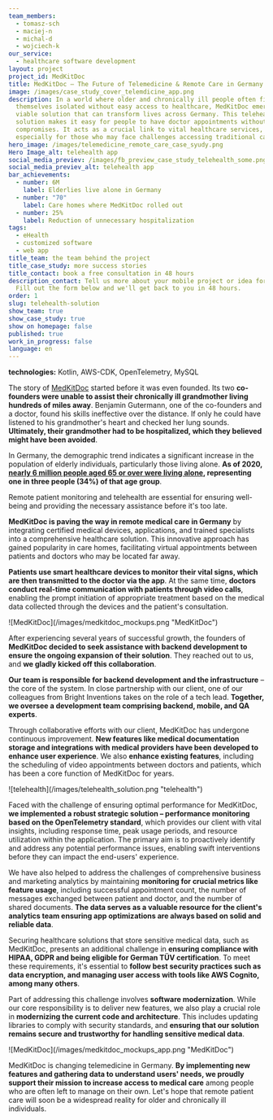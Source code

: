 ```yaml
---
team_members:
  - tomasz-sch
  - maciej-n
  - michal-d
  - wojciech-k
our_service:
  - healthcare software development
layout: project
project_id: MedKitDoc
title: MedKitDoc – The Future of Telemedicine & Remote Care in Germany
image: /images/case_study_cover_telemdicine_app.png
description: In a world where older and chronically ill people often find
  themselves isolated without easy access to healthcare, MedKitDoc emerges as a
  viable solution that can transform lives across Germany. This telehealth
  solution makes it easy for people to have doctor appointments without any
  compromises. It acts as a crucial link to vital healthcare services,
  especially for those who may face challenges accessing traditional care.
hero_image: /images/telemedicine_remote_care_case_syudy.png
Hero Image_alt: telehealth app
social_media_previev: /images/fb_preview_case_study_telehealth_some.png
social_media_previev_alt: telehealth app
bar_achievements:
  - number: 6M
    label: Elderlies live alone in Germany
  - number: "70"
    label: Care homes where MedKitDoc rolled out
  - number: 25%
    label: Reduction of unnecessary hospitalization
tags:
  - eHealth
  - customized software
  - web app
title_team: the team behind the project
title_case_study: more success stories
title_contact: book a free consultation in 48 hours
description_contact: Tell us more about your mobile project or idea for an app.
  Fill out the form below and we'll get back to you in 48 hours.
order: 1
slug: telehealth-solution
show_team: true
show_case_study: true
show on homepage: false
published: true
work_in_progress: false
language: en
---
```

<TitleWithIcon sectionTitle="technologies" titleIcon="/images/skills.svg" titleIconAlt="stack" />

<Gallery images='[{"src":"/images/kotlin_new_stack_logo.svg","alt":"Kotlin"},{"src":"/images/aws_stack_logo.svg","alt":"AWS-CDK"},{"src":"/images/opentelemetry_stack_logo.svg","alt":"OpenTelemetry"},{"src":"/images/mysql.svg","alt":"MySQL"}]' />

**technologies:** Kotlin, AWS-CDK, OpenTelemetry, MySQL

<TitleWithIcon sectionTitle="problem: increase in the population of elderly living alone" titleIcon="/images/three_flags.svg" titleIconAlt="problem" />

The story of [MedKitDoc](https://medkitdoc.de/en/) started before it was even founded. Its two **co-founders were unable to assist their chronically ill grandmother living hundreds of miles away**. Benjamin Gutermann, one of the co-founders and a doctor, found his skills ineffective over the distance. If only he could have listened to his grandmother's heart and checked her lung sounds. **Ultimately, their grandmother had to be hospitalized, which they believed might have been avoided**.

In Germany, the demographic trend indicates a significant increase in the population of elderly individuals, particularly those living alone. **As of 2020, [nearly 6 million people aged 65 or over were living alone](https://www.destatis.de/EN/Press/2021/09/PE21_N057_12411.html), representing one in three people (34%) of that age group**.

Remote patient monitoring and telehealth are essential for ensuring well-being and providing the necessary assistance before it's too late.

<TitleWithIcon sectionTitle="solution: telehealth application with integrated devices" titleIcon="/images/goal_title_section.png" titleIconAlt="solution" />

**MedKitDoc is paving the way in remote medical care in Germany** by integrating certified medical devices, applications, and trained specialists into a comprehensive healthcare solution. This innovative approach has gained popularity in care homes, facilitating virtual appointments between patients and doctors who may be located far away. 

<AppStore googleApp='https://play.google.com/store/apps/details?id=de.medkitdoc.app&hl=en&gl=US' srcGoogle='/images/google_play.png' altGoogleImage='MedKitDoc on Google Play' appStore='https://apps.apple.com/pl/app/medkitdoc/id1510720618' srcAppStore='/images/app_store.png' altAppStoreImage='MedKitDoc on AppStore' />

**Patients use smart healthcare devices to monitor their vital signs, which are then transmitted to the doctor via the app**. At the same time, **doctors conduct real-time communication with patients through video calls**, enabling the prompt initiation of appropriate treatment based on the medical data collected through the devices and the patient's consultation.

<div className="image">![MedKitDoc](/images/medkitdoc_mockups.png "MedKitDoc")</div>

After experiencing several years of successful growth, the founders of **MedKitDoc decided to seek assistance with backend development to ensure the ongoing expansion of their solution**. They reached out to us, and **we gladly kicked off this collaboration**.

**Our team is responsible for backend development and the infrastructure** – the core of the system. In close partnership with our client, one of our colleagues from Bright Inventions takes on the role of a tech lead. **Together, we oversee a development team comprising backend, mobile, and QA experts**. 

Through collaborative efforts with our client, MedKitDoc has undergone continuous improvement. **New features like medical documentation storage and integrations with medical providers have been developed to enhance user experience**. We also **enhance existing features**, including the scheduling of video appointments between doctors and patients, which has been a core function of MedKitDoc for years. 

<div className="image">![telehealth](/images/telehealth_solution.png "telehealth")</div>

<TitleWithIcon sectionTitle="challenge: ensuring optimal performance and compliance with HIPAA, GDPR and TÜV " titleIcon="/images/gearwheel.svg" titleIconAlt="challenge" />

Faced with the challenge of ensuring optimal performance for MedKitDoc, **we implemented a robust strategic solution – performance monitoring based on the OpenTelemetry standard**, which provides our client with vital insights, including response time, peak usage periods, and resource utilization within the application. The primary aim is to proactively identify and address any potential performance issues, enabling swift interventions before they can impact the end-users' experience.

We have also helped to address the challenges of comprehensive business and marketing analytics by maintaining **monitoring for crucial metrics like feature usage**, including successful appointment count, the number of messages exchanged between patient and doctor, and the number of shared documents. **The data serves as a valuable resource for the client's analytics team ensuring app optimizations are always based on solid and reliable data**. 

Securing healthcare solutions that store sensitive medical data, such as MedKitDoc, presents an additional challenge in **ensuring compliance with HIPAA, GDPR and being eligible for German TÜV certification**. To meet these requirements, it's essential to **follow best security practices such as data encryption, and managing user access with tools like AWS Cognito, among many others**.

Part of addressing this challenge involves **software modernization**. While our core responsibility is to deliver new features, we also play a crucial role in **modernizing the current code and architecture**. This includes updating libraries to comply with security standards, and **ensuring that our solution remains secure and trustworthy for handling sensitive medical data**.

<div className="image">![MedKitDoc](/images/medkitdoc_mockups_app.png "MedKitDoc")</div>

<TitleWithIcon sectionTitle="result: increased access to medical care in Germany" titleIcon="/images/results_icon_title_small.png" titleIconAlt="result" />

MedKitDoc is changing telemedicine in Germany. **By implementing new features and gathering data to understand users' needs, we proudly support their mission to increase access to medical care** among people who are often left to manage on their own. Let's hope that remote patient care will soon be a widespread reality for older and chronically ill individuals.